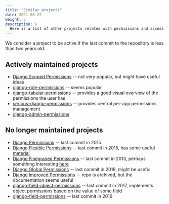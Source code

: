 ```yaml
---
title: "Similar projects"
date: 2021-06-22
weight: 5
description: >
  Here is a list of other projects related with permissions and access control for Django.
---
```


We consider a project to be active if the last commit to the repository is less than two years old.

## Actively maintained projects

* [Django Scoped Permissions](https://github.com/Ur-Solutions/django_scoped_permissions/blob/develop/docs/guide/core-concepts.rst) -- not very popular, but might have useful ideas
* [django-role-permissions](https://django-role-permissions.readthedocs.io/en/stable/) -- seems popular
* [django-tabular-permissions](https://github.com/RamezIssac/django-tabular-permissions) -- provides a good visual overview of the permissions the user has
* [serious-django-permissions](https://github.com/serioeseGmbH/serious-django-permissions) -- provides central per-app permissions management
* [django-admin-permissions](https://github.com/silentsokolov/django-admin-permissions) 

## No longer maintained projects

* [Django Permissions](https://github.com/diefenbach/django-permissions) -- last commit in 2015
* [Django Flexible Permissions](https://github.com/staab/django-flexible-permissions) -- last commit in 2015, has some useful [material](https://github.com/staab/django-flexible-permissions/wiki)
* [Django Finegraned Permissions](https://github.com/specialunderwear/django-finegrained-permissions) -- last commit in 2013, perhaps something interesting [here](https://github.com/specialunderwear/django-finegrained-permissions/blob/master/fgp/__init__.py)
* [Django Global Permissions](https://github.com/eduardo-matos/django-global-permissions) -- last commit in 2018, might be useful
* [Django Improved Permissions](https://django-improved-permissions.readthedocs.io/en/latest/) -- repo is archived, but the documentation seems useful
* [django-field-object-permissions](https://github.com/aarcro/django-field-object-permissions) -- last commit in 2017, implements object permissions based on the value of some field
* [django-field-permissions](https://github.com/tiliv/django-field-permissions) -- last commit in 2016
